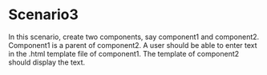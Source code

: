 # Scenario3

In this scenario, create two components, say component1 and component2. Component1 is a parent of component2. A user should be able to enter text in the .html template file of component1. The template of component2 should display the text.
